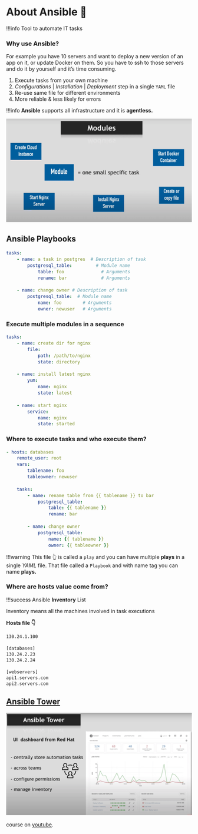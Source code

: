 # About Ansible 🤖

!!!info
		Tool to automate IT tasks

### Why use Ansible?

For example you have 10 servers and want to deploy a new version of an app on it, or update Docker on them. So you have to ssh to those servers and do it by yourself and it’s time consuming.

1. Execute tasks from your own machine
2. _Configurations_ | _Installation_ | _Deployment_ step in a single `YAML` file
3. Re-use same file for different environments
4. More reliable & less likely for errors

!!!info
		**Ansible** supports all infrastructure and it is **agentless.**

[![modules.png](assets/modules.png)](https://www.youtube.com/watch?v=1id6ERvfozo)

## Ansible Playbooks

```yaml
tasks:
	- name: a task in postgres  # Description of task
		postgresql_table:         # Module name
			table: foo              # Arguments
			rename: bar             # Arguments

	- name: change owner # Description of task
		postgresql_table:  # Module name
			name: foo        # Arguments
			owner: newuser   # Arguments
```

### Execute multiple modules in a sequence

```yaml
tasks:
	- name: create dir for nginx
		file:
			path: /path/to/nginx
			state: directory

	- name: install latest nginx
		yum:
			name: nginx
			state: latest

	- name: start nginx
		service:
			name: nginx
			state: started
```

### Where to execute tasks and who execute them?

```yaml
- hosts: databases
	remote_user: root
	vars:
		tablename: foo
		tableowner: newuser

	tasks:
		- name: rename table from {{ tablename }} to bar
			postgresql_table:
				table: {{ tablename }}
				rename: bar

		- name: change owner
			postgresql_table:
				name: {{ tablename }}
				owner: {{ tableowner }}
```

!!!warning
		This file 👆 is called a `play` and you can have multiple **plays** in a single _YAML_ file. That file called a `Playbook` and with name tag you can name **plays.**

### Where are hosts value come from?

!!!success
		Ansible **Inventory** List

Inventory means all the machines involved in task executions

**Hosts file 👇**

```
130.24.1.100

[databases]
130.24.2.23
130.24.2.24

[webservers]
api1.servers.com
api2.servers.com
```

## [Ansible Tower](https://docs.ansible.com/ansible/2.5/reference_appendices/tower.html)

![tower.png](assets/tower.png)

course on [youtube](https://www.youtube.com/watch?v=1id6ERvfozo).
